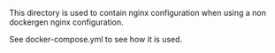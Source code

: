 This directory is used to contain nginx configuration
when using a non dockergen nginx configuration.

See docker-compose.yml to see how it is used.

